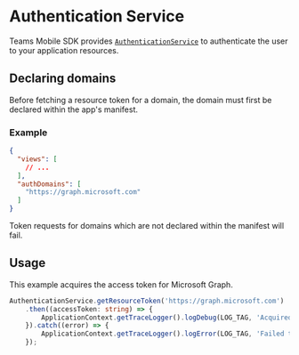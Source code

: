# Authentication Service
Teams Mobile SDK provides <code><a href="xref:teams-mobile-sdk.AuthenticationServiceInterface">AuthenticationService</a></code> to authenticate the user to your application resources.

## Declaring domains
Before fetching a resource token for a domain, the domain must first be declared within the app's manifest.

### Example
```json
{
  "views": [
    // ...
  ],
  "authDomains": [
    "https://graph.microsoft.com"
  ]
}
```

Token requests for domains which are not declared within the manifest will fail.

## Usage
This example acquires the access token for Microsoft Graph.

```typescript
AuthenticationService.getResourceToken('https://graph.microsoft.com')
    .then((accessToken: string) => {
        ApplicationContext.getTraceLogger().logDebug(LOG_TAG, 'Acquired access token.');
    }).catch((error) => {
        ApplicationContext.getTraceLogger().logError(LOG_TAG, 'Failed to acquire token.');
    });
```
